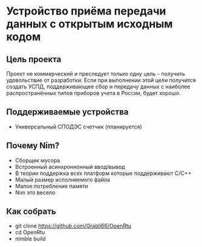 # Устройство приёма передачи данных с открытым исходным кодом

## Цель проекта
Проект не коммерческий и преследует только одну цель - получить удовольствие от разработки.
Если при выполнении этой цели получится создать УСПД, поддерживающее сбор и передачу данных с наиболее распространённых типов приборов учета в России, будет хорошо.

## Поддерживаемые устройства
- Универсальный СПОДЭС счетчик (планируется)

## Почему Nim?
- Сборщик мусора
- Встроенный асинхроннонный ввод/вывод
- В теории поддержка всех платформ которые поддерживают C/C++
- Малый размер исполняемого файла
- Малое потребление памяти
- Nim это весело

## Как собрать

- git clone https://github.com/Grabli66/OpenRtu
- cd OpenRtu
- nimble build